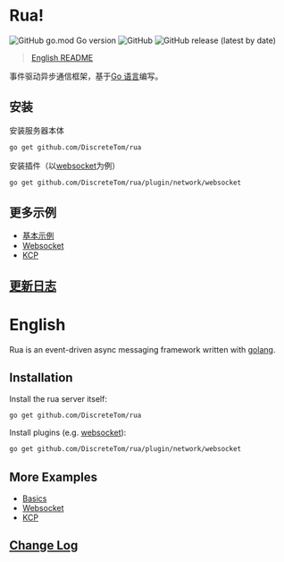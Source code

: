 # Rua!

![GitHub go.mod Go version](https://img.shields.io/github/go-mod/go-version/DiscreteTom/rua?style=flat-square)
![GitHub](https://img.shields.io/github/license/DiscreteTom/rua?style=flat-square)
![GitHub release (latest by date)](https://img.shields.io/github/v/release/DiscreteTom/rua?style=flat-square)

> [English README](#english)

事件驱动异步通信框架，基于[Go 语言](https://golang.org/)编写。

## 安装

安装服务器本体

```bash
go get github.com/DiscreteTom/rua
```

安装插件（以[websocket](https://github.com/DiscreteTom/rua/tree/main/plugin/network/websocket)为例）

```bash
go get github.com/DiscreteTom/rua/plugin/network/websocket
```

## 更多示例

- [基本示例](https://github.com/DiscreteTom/rua/tree/main/example)
- [Websocket](https://github.com/DiscreteTom/rua/tree/main/plugin/network/websocket/_example)
- [KCP](https://github.com/DiscreteTom/rua/tree/main/plugin/network/kcp/_example)

## [更新日志](https://github.com/DiscreteTom/rua/blob/main/CHANGELOG.md)

# English

Rua is an event-driven async messaging framework written with [golang](https://golang.org/).

## Installation

Install the rua server itself:

```bash
go get github.com/DiscreteTom/rua
```

Install plugins (e.g. [websocket](https://github.com/DiscreteTom/rua/tree/main/plugin/network/websocket)):

```bash
go get github.com/DiscreteTom/rua/plugin/network/websocket
```

## More Examples

- [Basics](https://github.com/DiscreteTom/rua/tree/main/example)
- [Websocket](https://github.com/DiscreteTom/rua/tree/main/plugin/network/websocket/_example)
- [KCP](https://github.com/DiscreteTom/rua/tree/main/plugin/network/kcp/_example)

## [Change Log](https://github.com/DiscreteTom/rua/blob/main/CHANGELOG.md)
